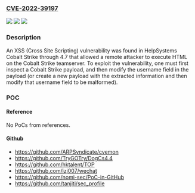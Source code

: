 ### [CVE-2022-39197](https://cve.mitre.org/cgi-bin/cvename.cgi?name=CVE-2022-39197)
![](https://img.shields.io/static/v1?label=Product&message=n%2Fa&color=blue)
![](https://img.shields.io/static/v1?label=Version&message=n%2Fa&color=blue)
![](https://img.shields.io/static/v1?label=Vulnerability&message=n%2Fa&color=brighgreen)

### Description

An XSS (Cross Site Scripting) vulnerability was found in HelpSystems Cobalt Strike through 4.7 that allowed a remote attacker to execute HTML on the Cobalt Strike teamserver. To exploit the vulnerability, one must first inspect a Cobalt Strike payload, and then modify the username field in the payload (or create a new payload with the extracted information and then modify that username field to be malformed).

### POC

#### Reference
No PoCs from references.

#### Github
- https://github.com/ARPSyndicate/cvemon
- https://github.com/TryGOTry/DogCs4.4
- https://github.com/hktalent/TOP
- https://github.com/izj007/wechat
- https://github.com/nomi-sec/PoC-in-GitHub
- https://github.com/tanjiti/sec_profile

